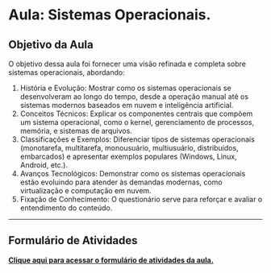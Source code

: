 # Aula: Sistemas Operacionais.

## Objetivo da Aula

O objetivo dessa aula foi fornecer uma visão refinada e completa sobre sistemas operacionais, abordando:

1. História e Evolução: Mostrar como os sistemas operacionais se desenvolveram ao longo do tempo, desde a operação manual até os sistemas modernos baseados em nuvem e inteligência artificial.
2. Conceitos Técnicos: Explicar os componentes centrais que compõem um sistema operacional, como o kernel, gerenciamento de processos, memória, e sistemas de arquivos.
3.  Classificações e Exemplos: Diferenciar tipos de sistemas operacionais (monotarefa, multitarefa, monousuário, multiusuário, distribuídos, embarcados) e apresentar exemplos populares (Windows, Linux, Android, etc.).
4. Avanços Tecnológicos: Demonstrar como os sistemas operacionais estão evoluindo para atender às demandas modernas, como virtualização e computação em nuvem.
5. Fixação de Conhecimento: O questionário serve para reforçar e avaliar o entendimento do conteúdo.


---

## Formulário de Atividades

[**Clique aqui para acessar o formulário de atividades da aula.**](https://forms.gle/eV4ytTzsYQPFj4AQ9)  

